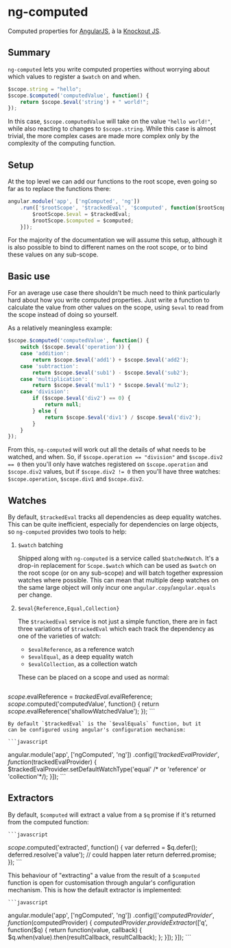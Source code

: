 # ng-computed

Computed properties for [AngularJS][1], à la [Knockout JS][2].

[1]: http://angularjs.org/
[2]: http://knockoutjs.com/

## Summary

`ng-computed` lets you write computed properties without worrying
about which values to register a `$watch` on and when.

```javascript
$scope.string = "hello";
$scope.$computed('computedValue', function() {
    return $scope.$eval('string') + " world!";
});
```

In this case, `$scope.computedValue` will take on the value `"hello
world!"`, while also reacting to changes to `$scope.string`. While
this case is almost trivial, the more complex cases are made more
complex only by the complexity of the computing function.

## Setup

At the top level we can add our functions to the root scope, even
going so far as to replace the functions there:

```javascript
angular.module('app', ['ngComputed', 'ng'])
    .run(['$rootScope', '$trackedEval', '$computed', function($rootScope, $trackedEval, $computed) {
        $rootScope.$eval = $trackedEval;
        $rootScope.$computed = $computed;
    }]);
```
For the majority of the documentation we will assume this setup,
although it is also possible to bind to different names on the root
scope, or to bind these values on any sub-scope.

## Basic use

For an average use case there shouldn't be much need to think
particularly hard about how you write computed properties. Just write
a function to calculate the value from other values on the scope,
using `$eval` to read from the scope instead of doing so yourself.

As a relatively meaningless example:

```javascript
$scope.$computed('computedValue', function() {
    switch ($scope.$eval('operation')) {
    case 'addition':
        return $scope.$eval('add1') + $scope.$eval('add2');
    case 'subtraction':
        return $scope.$eval('sub1') - $scope.$eval('sub2');
    case 'multiplication':
        return $scope.$eval('mul1') * $scope.$eval('mul2');
    case 'division':
        if ($scope.$eval('div2') == 0) {
            return null;
        } else {
            return $scope.$eval('div1') / $scope.$eval('div2');
        }
    }
});
```

From this, `ng-computed` will work out all the details of what needs
to be watched, and when. So, if `$scope.operation == "division"` and
`$scope.div2 == 0` then you'll only have watches registered on
`$scope.operation` and `$scope.div2` values, but if `$scope.div2 != 0`
then you'll have three watches: `$scope.operation`, `$scope.div1` and
`$scope.div2`.

## Watches

By default, `$trackedEval` tracks all dependencies as deep equality
watches. This can be quite inefficient, especially for dependencies on
large objects, so `ng-computed` provides two tools to help:

1. `$watch` batching

    Shipped along with `ng-computed` is a service called
    `$batchedWatch`. It's a drop-in replacement for `Scope.$watch`
    which can be used as `$watch` on the root scope (or on any
    sub-scope) and will batch together expression watches where
    possible. This can mean that multiple deep watches on the same
    large object will only incur one `angular.copy`/`angular.equals`
    per change.

2. `$eval{Reference,Equal,Collection}`

    The `$trackedEval` service is not just a simple function, there
    are in fact three variations of `$trackedEval` which each track
    the dependency as one of the varieties of watch:

    * `$evalReference`, as a reference watch
    * `$evalEqual`, as a deep equality watch
    * `$evalCollection`, as a collection watch

    These can be placed on a scope and used as normal:

    ```javascript
$scope.$evalReference = $trackedEval.$evalReference;
$scope.$computed('computedValue', function() {
    return $scope.$evalReference('shallowWatchedValue');
});
    ```

    By default `$trackedEval` is the `$evalEquals` function, but it
    can be configured using angular's configuration mechanism:

    ```javascript
angular.module('app', ['ngComputed', 'ng'])
    .config(['$trackedEvalProvider', function($trackedEvalProvider) {
        $trackedEvalProvider.setDefaultWatchType('equal' /* or 'reference' or 'collection'*/);
    }]);
    ```

## Extractors

By default, `$computed` will extract a value from a `$q` promise if
it's returned from the computed function:

    ```javascript
$scope.$computed('extracted', function() {
    var deferred = $q.defer();
    deferred.resolve('a value'); // could happen later
    return deferred.promise;
});
    ```

This behaviour of "extracting" a value from the result of a
`$computed` function is open for customisation through angular's
configuration mechanism. This is how the default extractor is
implemented:

    ```javascript
angular.module('app', ['ngComputed', 'ng'])
    .config(['$computedProvider', function($computedProvider) {
        $computedProvider.provideExtractor(['$q', function($q) {
            return function(value, callback) {
                $q.when(value).then(resultCallback, resultCallback);
            };
        }]);
    }]);
    ```
